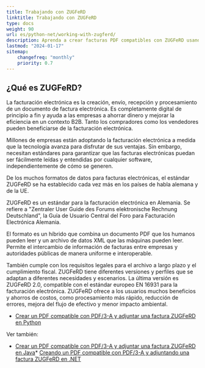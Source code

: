```yaml
---
title: Trabajando con ZUGFeRD
linktitle: Trabajando con ZUGFeRD
type: docs
weight: 90
url: es/python-net/working-with-zugferd/
description: Aprenda a crear facturas PDF compatibles con ZUGFeRD usando Aspose.PDF para Java
lastmod: "2024-01-17"
sitemap:
    changefreq: "monthly"
    priority: 0.7
---
```


## ¿Qué es ZUGFeRD?

La facturación electrónica es la creación, envío, recepción y procesamiento de un documento de factura electrónica. Es completamente digital de principio a fin y ayuda a las empresas a ahorrar dinero y mejorar la eficiencia en un contexto B2B. Tanto los compradores como los vendedores pueden beneficiarse de la facturación electrónica.

Millones de empresas están adoptando la facturación electrónica a medida que la tecnología avanza para disfrutar de sus ventajas. Sin embargo, necesitan estándares para garantizar que las facturas electrónicas puedan ser fácilmente leídas y entendidas por cualquier software, independientemente de cómo se generen.

De los muchos formatos de datos para facturas electrónicas, el estándar ZUGFeRD se ha establecido cada vez más en los países de habla alemana y de la UE.

ZUGFeRD es un estándar para la facturación electrónica en Alemania.
 Se refiere a "Zentraler User Guide des Forums elektronische Rechnung Deutschland", la Guía de Usuario Central del Foro para Facturación Electrónica Alemania.

El formato es un híbrido que combina un documento PDF que los humanos pueden leer y un archivo de datos XML que las máquinas pueden leer. Permite el intercambio de información de facturas entre empresas y autoridades públicas de manera uniforme e interoperable.

También cumple con los requisitos legales para el archivo a largo plazo y el cumplimiento fiscal. ZUGFeRD tiene diferentes versiones y perfiles que se adaptan a diferentes necesidades y escenarios. La última versión es ZUGFeRD 2.0, compatible con el estándar europeo EN 16931 para la facturación electrónica. ZUGFeRD ofrece a los usuarios muchos beneficios y ahorros de costos, como procesamiento más rápido, reducción de errores, mejora del flujo de efectivo y menor impacto ambiental.

* [Crear un PDF compatible con PDF/3-A y adjuntar una factura ZUGFeRD en Python](/pdf/python-net/attach-zugferd/)

Ver también:

* [Crear un PDF compatible con PDF/3-A y adjuntar una factura ZUGFeRD en Java](/pdf/java/attach-zugferd/)* [Creando un PDF compatible con PDF/3-A y adjuntando una factura ZUGFeRD en .NET](/pdf/net/attach-zugferd/)